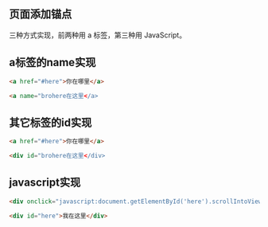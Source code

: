 ## 页面添加锚点

三种方式实现，前两种用 a 标签，第三种用 JavaScript。

## a标签的name实现

```html
<a href="#here">你在哪里</a>

<a name="brohere在这里</a>
```

## 其它标签的id实现

```html
<a href="#here">你在哪里</a>

<div id="brohere在这里</div>
```

## javascript实现

```html
<div onclick="javascript:document.getElementById('here').scrollIntoView()">你在哪里</a>

<div id="here">我在这里</div>
```


